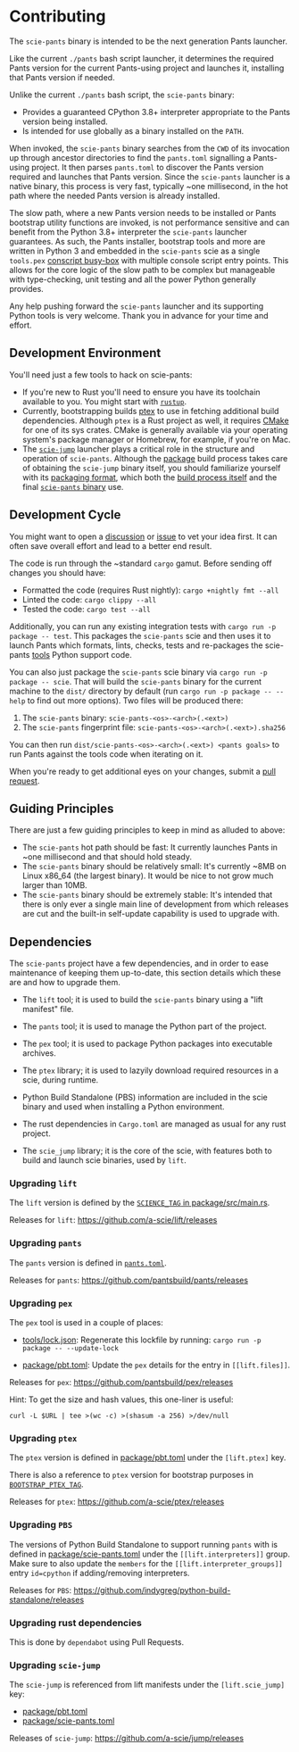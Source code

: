 # Contributing

The `scie-pants` binary is intended to be the next generation Pants launcher.

Like the current `./pants` bash  script launcher, it determines the required Pants version for the
current Pants-using project and launches it, installing that Pants version if needed.

Unlike the current `./pants` bash script, the `scie-pants` binary:
+ Provides a guaranteed CPython 3.8+ interpreter appropriate to the Pants version being installed.
+ Is intended for use globally as a binary installed on the `PATH`.

When invoked, the `scie-pants` binary searches from the `CWD` of its invocation up through ancestor
directories to find the `pants.toml` signalling a Pants-using project. It then parses `pants.toml`
to discover the Pants version required and launches that Pants version. Since the `scie-pants`
launcher is a native binary, this process is very fast, typically ~one millisecond, in the hot path
where the needed Pants version is already installed.

The slow path, where a new Pants version needs to be installed or Pants bootstrap utility functions
are invoked, is not performance sensitive and can benefit from the Python 3.8+ interpreter the
`scie-pants` launcher guarantees. As such, the Pants installer, bootstrap tools and more are written
in Python 3 and embedded in the `scie-pants` scie as a single `tools.pex` [conscript busy-box](
https://pypi.org/project/conscript/) with multiple console script entry points. This allows for the
core logic of the slow path to be complex but manageable with type-checking, unit testing and all
the power Python generally provides.

Any help pushing forward the `scie-pants` launcher and its supporting Python tools is very welcome.
Thank you in advance for your time and effort.

## Development Environment

You'll need just a few tools to hack on scie-pants:
+ If you're new to Rust you'll need to ensure you have its toolchain available to you. You might
  start with [`rustup`](https://rustup.rs/).
+ Currently, bootstrapping builds [ptex](https://github.com/a-scie/ptex) to use in fetching
  additional build dependencies. Although `ptex` is a Rust project as well, it requires [CMake](
  https://cmake.org/) for one of its sys crates. CMake is generally available via your operating
  system's package manager or Homebrew, for example, if you're on Mac.
+ The [`scie-jump`](https://github.com/a-scie/jump) launcher plays a critical role in the structure
  and operation of `scie-pants`. Although the [package](package/src/main.rs) build process takes
  care of obtaining the `scie-jump` binary itself, you should familiarize yourself with its
  [packaging format](https://github.com/a-scie/jump/blob/main/docs/packaging.md), which both the
  [build process itself](package/pbt.lift.json) and the final [`scie-pants` binary](
  package/scie-pants.lift.json) use.

## Development Cycle

You might want to open a [discussion](https://github.com/pantsbuild/scie-pants/discussions) or
[issue](https://github.com/pantsbuild/scie-pants/issues) to vet your idea first. It can often save
overall effort and lead to a better end result.

The code is run through the ~standard `cargo` gamut. Before sending off changes you should have:
+ Formatted the code (requires Rust nightly): `cargo +nightly fmt --all`
+ Linted the code: `cargo clippy --all`
+ Tested the code: `cargo test --all`

Additionally, you can run any existing integration tests with `cargo run -p package -- test`. This
packages the `scie-pants` scie and then uses it to launch Pants which formats, lints, checks, tests
and re-packages the scie-pants [tools](tools) Python support code.

You can also just package the `scie-pants` scie binary via `cargo run -p package -- scie`. That will
build the `scie-pants` binary for the current machine to the `dist/` directory by default (run
`cargo run -p package -- --help` to find out more options). Two files will be produced there:
1. The `scie-pants` binary: `scie-pants-<os>-<arch>(.<ext>)`
2. The `scie-pants` fingerprint file: `scie-pants-<os>-<arch>(.<ext>).sha256`

You can then run `dist/scie-pants-<os>-<arch>(.<ext>) <pants goals>` to run Pants against the tools
code when iterating on it.

When you're ready to get additional eyes on your changes, submit a [pull request](
https://github.com/pantsbuild/scie-pants/pulls).

## Guiding Principles

There are just a few guiding principles to keep in mind as alluded to above:
+ The `scie-pants` hot path should be fast: It currently launches Pants in ~one millisecond and that
  should hold steady.
+ The `scie-pants` binary should be relatively small: It's currently ~8MB on Linux x86_64 (the
  largest binary). It would be nice to not grow much larger than 10MB.
+ The `scie-pants` binary should be extremely stable: It's intended that there is only ever a single
  main line of development from which releases are cut and the built-in self-update capability is
  used to upgrade with.

## Dependencies

The `scie-pants` project have a few dependencies, and in order to ease maintenance of keeping them
up-to-date, this section details which these are and how to upgrade them.

* The `lift` tool; it is used to build the `scie-pants` binary using a "lift manifest" file.

* The `pants` tool; it is used to manage the Python part of the project.

* The `pex` tool; it is used to package Python packages into executable archives.

* The `ptex` library; it is used to lazyily download required resources in a scie, during runtime.

* Python Build Standalone (PBS) information are included in the scie binary and used when installing
  a Python environment.

* The rust dependencies in `Cargo.toml` are managed as usual for any rust project.

* The `scie_jump` library; it is the core of the scie, with features both to build and launch scie
  binaries, used by `lift`.

### Upgrading `lift`

The `lift` version is defined by the [`SCIENCE_TAG` in package/src/main.rs](package/src/main.rs).

Releases for `lift`: https://github.com/a-scie/lift/releases

### Upgrading `pants`

The `pants` version is defined in [`pants.toml`](pants.toml).

Releases for `pants`: https://github.com/pantsbuild/pants/releases

### Upgrading `pex`

The `pex` tool is used in a couple of places:

* [tools/lock.json](tools/lock.json): Regenerate this lockfile by running:
  `cargo run -p package -- --update-lock`

* [package/pbt.toml](package/pbt.toml): Update the `pex` details for the entry in `[[lift.files]]`.

Releases for `pex`: https://github.com/pantsbuild/pex/releases

Hint: To get the size and hash values, this one-liner is useful:

    curl -L $URL | tee >(wc -c) >(shasum -a 256) >/dev/null

### Upgrading `ptex`

The `ptex` version is defined in [package/pbt.toml](package/pbt.toml) under the `[lift.ptex]` key.

There is also a reference to `ptex` version for bootstrap purposes in [`BOOTSTRAP_PTEX_TAG`](package/src/utils/build.rs).

Releases for `ptex`: https://github.com/a-scie/ptex/releases

### Upgrading `PBS`

The versions of Python Build Standalone to support running `pants` with is defined in
[package/scie-pants.toml](package/scie-pants.toml) under the `[[lift.interpreters]]` group. Make
sure to also update the `members` for the `[[lift.interpreter_groups]]` entry `id=cpython` if
adding/removing interpreters.

Releases for `PBS`: https://github.com/indygreg/python-build-standalone/releases

### Upgrading rust dependencies

This is done by `dependabot` using Pull Requests.

### Upgrading `scie-jump`

The `scie-jump` is referenced from lift manifests under the `[lift.scie_jump]` key:

* [package/pbt.toml](package/pbt.toml)
* [package/scie-pants.toml](package/scie-pants.toml)

Releases of `scie-jump`: https://github.com/a-scie/jump/releases
